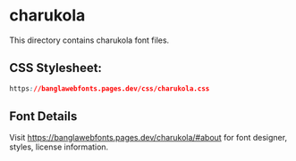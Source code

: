 # charukola

This directory contains charukola font files.

## CSS Stylesheet:
```css
https://banglawebfonts.pages.dev/css/charukola.css
```

## Font Details
Visit https://banglawebfonts.pages.dev/charukola/#about for font designer, styles, license information.